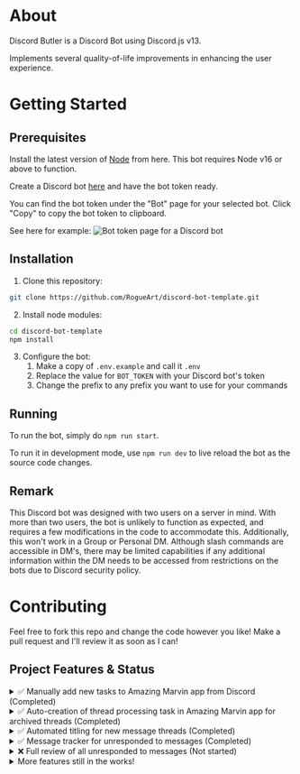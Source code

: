# About

Discord Butler is a Discord Bot using Discord.js v13.

Implements several quality-of-life improvements in enhancing the user experience. 

# Getting Started

## Prerequisites

Install the latest version of [Node](https://nodejs.org/en/download/) from here. 
This bot requires Node v16 or above to function.

Create a Discord bot [here](https://discord.com/developers) and have the bot token ready.

You can find the bot token under the "Bot" page for your selected bot. Click "Copy" to copy the bot token to clipboard.

See here for example:
![Bot token page for a Discord bot](https://github.com/ThePhysic/Discord-Butler/assets/57155067/24af185b-5e7d-46dc-aa84-a6af3f3f7770)

## Installation

1. Clone this repository:
```bash
git clone https://github.com/RogueArt/discord-bot-template.git
```

2. Install node modules:
```bash
cd discord-bot-template
npm install
```

3. Configure the bot:
   1. Make a copy of `.env.example` and call it `.env`
   2. Replace the value for `BOT_TOKEN` with your Discord bot's token
   3. Change the prefix to any prefix you want to use for your commands

## Running

To run the bot, simply do `npm run start`. 

To run it in development mode, use `npm run dev` to live reload the bot as the source code changes.

## Remark
This Discord bot was designed with two users on a server in mind. With more than two users, the bot is unlikely to function as expected, and requires a few modifications in the code to accommodate this. 
Additionally, this won't work in a Group or Personal DM. Although slash commands are accessible in DM's, there may be limited capabilities if any additional information within the DM needs to be accessed
from restrictions on the bots due to Discord security policy. 


# Contributing

Feel free to fork this repo and change the code however you like! Make a pull request and I'll review it as soon as I can!

## Project Features & Status

<details>
  <summary>✅ Manually add new tasks to Amazing Marvin app from Discord (Completed)</summary>

  - Add a new task to your Amazing Marvin within Discord via nodemailer.
  - Has slash command implementation for seamless integration into Discord.
  - Execute the `/addtask` command and write the task you want to add (e.g. Clean kitchen +today ~30m).
  - Boolean option labeled as "mirror" to indicate whether you want the task to be created for only yourself (false) or both you and the other user in the chat (true). 
</details>

<details>
  <summary>✅ Auto-creation of thread processing task in Amazing Marvin app for archived threads (Completed)</summary>

  - When a message thread is closed manually or due to inactivity, the bot will send a messages to confirm if you're finished talking in the thread.
  - If you react with a thumbs down emoji the thread will be reopened.
  - If you react with a thumbs up emoji, the thread will stay closed and a new task will be created in both users Amazing marvin to process the messages in your thread (in case you had any enlightening discussion or valuable insights come about in the thread. 
</details>

<details>
  <summary>✅ Automated titling for new message threads (Completed)</summary>

  - When a new message thread is created, the bot will checck the starter message (i.e. the message the thread is created for) for a title in the form `**THIS IS A TITLE**`. If it finds a title, it will be used as the title for the thread automatically. 
</details>

<details>
  <summary>✅ Message tracker for unresponded to messages (Completed)</summary>

  - Remembering and finding all the messages you may need to respond to in a server can be complex sometimes, so this designates a single message (a message tracker) to keep a list of all of them.
  - Executing the slash command `/review` and giving it the message link to the message you want reviewed (i.e. responded to) will be added to the message tracker, organized by user.
  - Message trackers are newly created when there are currently no other message trackers. Message trackers are pinned in a single channel.
  - Reacting to the message tracker with the ✅ emoji will unpin the message tracker. This indicates to the bot all reviews are finished, and thus any new reviews will be added to a newly created message tracker. 
</details>

<details>
  <summary>❌  Full review of all unresponded to messages (Not started)</summary>

  - Executing `/catalogreview` will result in an exhuastive breakdown of all open threads left unresponded to by each user.
  - This will serve as a check for any messages perhaps missed if you're running a server with many channels and many active threads. 
</details>

<details>
  <summary>More features still in the works!</summary>
</details>

<!-- Continue adding other sections as needed, following the same format -->
